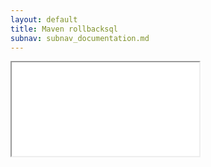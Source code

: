 ```yaml
---
layout: default
title: Maven rollbacksql
subnav: subnav_documentation.md
---
```


<iframe class="maven" src="generated/rollbackSQL-mojo.html"></iframe>

